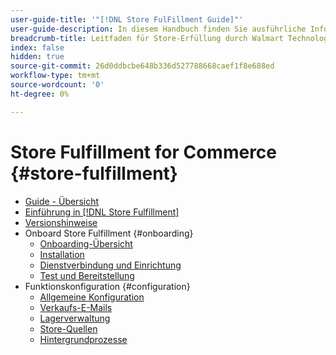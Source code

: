 ```yaml
---
user-guide-title: '"[!DNL Store FulFillment Guide]"'
user-guide-description: In diesem Handbuch finden Sie ausführliche Informationen zum Installieren und Konfigurieren von Store Fulfillment-Diensten für Ihren Adobe Commerce- oder Magento Open Source-Store.
breadcrumb-title: Leitfaden für Store-Erfüllung durch Walmart Technologies
index: false
hidden: true
source-git-commit: 26d0ddbcbe648b336d527788668caef1f8e688ed
workflow-type: tm+mt
source-wordcount: '0'
ht-degree: 0%

---
```



# Store Fulfillment for Commerce {#store-fulfillment}

- [Guide - Übersicht](guide-overview.md)
- [Einführung in [!DNL Store Fulfillment]](introduction.md)
- [Versionshinweise](release-notes.md)
- Onboard Store Fulfillment {#onboarding}
   - [Onboarding-Übersicht](onboard.md)
   - [Installation](install.md)
   - [Dienstverbindung und Einrichtung](connect-set-up-service.md)
   - [Test und Bereitstellung](test-deploy.md)
- Funktionskonfiguration {#configuration}
   - [Allgemeine Konfiguration](enable-general.md)
   - [Verkaufs-E-Mails](sales-emails.md)
   - [Lagerverwaltung](product-stock.md)
   - [Store-Quellen](store-sources.md)
   - [Hintergrundprozesse](background-processes.md)
